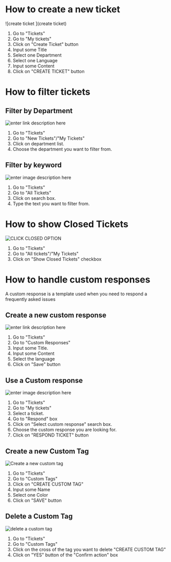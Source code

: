 How to create a new ticket
=======

![create ticket ](create ticket)
 1. Go to "Tickets"
 2. Go to "My tickets"
 3. Click on "Create Ticket" button
 4. Input some Title 
 5. Select one Department
 6. Select one Language
 7. Input some Content
 8. Click on "CREATE TICKET" button 

How to filter tickets
=======

## Filter by Department ##

![enter link description here](http://i.imgur.com/pDNfQHS.gif)
 
 1. Go to "Tickets"
 2. Go to "New Tickets"/"My Tickets"
 3. Click on department list.
 4. Choose the department you want to filter from.
 
## Filter by keyword ##
 
![enter image description here](http://i.imgur.com/u28576E.gif)
 
 1. Go to "Tickets"
 2. Go to "All Tickets"
 3. Click on search box. 
 4. Type the text you want to filter from.

How to show Closed Tickets
=======

![CLICK CLOSED OPTION]()
 1. Go to "Tickets"
 2. Go to "All tickets"/"My Tickets"
 3. Click on "Show Closed Tickets" checkbox

How to handle custom responses
=======

A custom response is a template used when you need to respond a frequently asked issues
## Create a new custom response ##

![enter link description here](https://s3.amazonaws.com/opensupports/wiki-images/CustomResponse.gif)

 1. Go to "Tickets"
 2. Go to "Custom Responses"
 3. Input some Title.
 4. Input some Content
 5. Select the language
 6. Click on "Save" button
 
## Use a Custom response  ##
 
![enter image description here](https://s3.amazonaws.com/opensupports/wiki-images/UseCustomResponse.gif)
 
 1. Go to "Tickets"
 2. Go to "My tickets"
 3. Select a ticket.
 4. Go to "Respond" box
 5. Click on "Select custom response" search box. 
 6. Choose the custom response you are looking for.
 7. Click on "RESPOND TICKET" button

## Create a new Custom Tag ##
 
![Create a new custom tag ](https://s3.amazonaws.com/opensupportstomResponse.gif)
 
 1. Go to "Tickets"
 2. Go to "Custom Tags"
 3. Click on "CREATE CUSTOM TAG"
 4. Input some Name
 5. Select one Color
 6. Click on "SAVE" button

## Delete a Custom Tag ##
 
![delete a custom tag ](https://s3.amazonaws.com/opensupportstomResponse.gif)
 
 1. Go to "Tickets"
 2. Go to "Custom Tags"
 3. Click on the cross of the tag you want to delete "CREATE CUSTOM TAG"
 4. Click on "YES" button of the "Confirm action" box